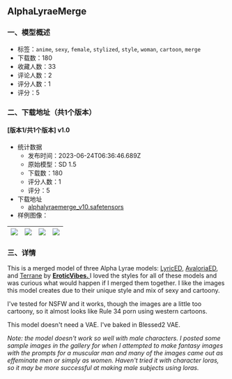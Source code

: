 ## AlphaLyraeMerge
### 一、模型概述

- 标签：`anime`, `sexy`, `female`, `stylized`, `style`, `woman`, `cartoon`, `merge`
- 下载数：180
- 收藏人数：33
- 评论人数：2
- 评分人数：1
- 评分：5

### 二、下载地址（共1个版本）

#### [版本1/共1个版本] v1.0

- 统计数据
  - 发布时间：2023-06-24T06:36:46.689Z
  - 原始模型：SD 1.5
  - 下载数：180
  - 评分人数：1
  - 评分：5
- 下载地址
  - [alphalyraemerge_v10.safetensors](https://civitai.com/api/download/models/102725)
- 样例图像：

| <img src="https://image.civitai.com/xG1nkqKTMzGDvpLrqFT7WA/6876294f-1081-4d03-98c4-34b76e462f6b/width=450/1267249.jpeg" /> | <img src="https://image.civitai.com/xG1nkqKTMzGDvpLrqFT7WA/ff0a4d8a-098f-46d2-9048-73a2d2b78e3e/width=450/1267250.jpeg" /> | <img src="https://image.civitai.com/xG1nkqKTMzGDvpLrqFT7WA/a594d4c2-58bf-4d18-9056-b83df8c526df/width=450/1267247.jpeg" /> | <img src="https://image.civitai.com/xG1nkqKTMzGDvpLrqFT7WA/e653c755-182b-4b11-904b-57cef85655c2/width=450/1267248.jpeg" /> |
| ---- | ---- | ---- | ---- |


### 三、详情
<p>This is a merged model of three Alpha Lyrae models: <a target="_blank" rel="ugc" href="https://civitai.com/models/88895?modelVersionId=100825">LyricED</a>, <a target="_blank" rel="ugc" href="https://civitai.com/models/88895?modelVersionId=98566">AvaloriaED</a>, and <a target="_blank" rel="ugc" href="https://civitai.com/models/88895?modelVersionId=94596">Terrane</a> by <a target="_blank" rel="ugc" href="https://civitai.com/user/EroticVibes"><strong>EroticVibes. </strong></a>I loved the styles for all of these models and was curious what would happen if I merged them together. I like the images this model creates due to their unique style and mix of sexy and cartoony.</p><p></p><p>I've tested for NSFW and it works, though the images are a little too cartoony, so it almost looks like Rule 34 porn using western cartoons.</p><p></p><p>This model doesn't need a VAE. I've baked in Blessed2 VAE.</p><p></p><p><em>Note: the model doesn't work so well with male characters. I posted some sample images in the gallery for when I attempted to make fantasy images with the prompts for a muscular man and many of the images came out as effeminate men or simply as women. Haven't tried it with character loras, so it may be more successful at making male subjects using loras.</em></p>